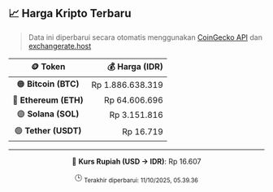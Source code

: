 

<!-- HARGA_KRIPTO -->
## 📈 Harga Kripto Terbaru

> Data ini diperbarui secara otomatis menggunakan [CoinGecko API](https://www.coingecko.com/) dan [exchangerate.host](https://exchangerate.host/)

<div align="center">

| 🪙 Token | 💰 Harga (IDR) |
|:------:|---------------:|
| 🟠 **Bitcoin (BTC)**   | Rp 1.886.638.319 |
| 🔵 **Ethereum (ETH)**  | Rp 64.606.696 |
| 🟣 **Solana (SOL)**    | Rp 3.151.816 |
| 🟢 **Tether (USDT)**   | Rp 16.719 |

---

💱 **Kurs Rupiah (USD → IDR)**: Rp 16.607

🕒 <sub>Terakhir diperbarui: 11/10/2025, 05.39.36</sub>

</div>
<!-- /HARGA_KRIPTO -->